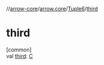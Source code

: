 //[arrow-core](../../../index.md)/[arrow.core](../index.md)/[Tuple6](index.md)/[third](third.md)

# third

[common]\
val [third](third.md): [C](index.md)
